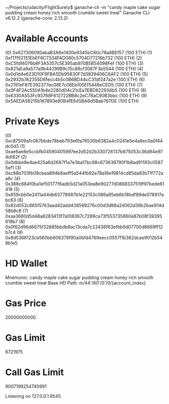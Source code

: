 ~/Projects/udacity/FlightSurety$ ganache-cli -m "candy maple cake sugar pudding cream honey rich smooth crumble sweet treat"
Ganache CLI v6.12.2 (ganache-core: 2.13.2)

Available Accounts
==================
(0) 0x627306090abaB3A6e1400e9345bC60c78a8BEf57 (100 ETH)
(1) 0xf17f52151EbEF6C7334FAD080c5704D77216b732 (100 ETH)
(2) 0xC5fdf4076b8F3A5357c5E395ab970B5B54098Fef (100 ETH)
(3) 0x821aEa9a577a9b44299B9c15c88cf3087F3b5544 (100 ETH)
(4) 0x0d1d4e623D10F9FBA5Db95830F7d3839406C6AF2 (100 ETH)
(5) 0x2932b7A2355D6fecc4b5c0B6BD44cC31df247a2e (100 ETH)
(6) 0x2191eF87E392377ec08E7c08Eb105Ef5448eCED5 (100 ETH)
(7) 0x0F4F2Ac550A1b4e2280d04c21cEa7EBD822934b5 (100 ETH)
(8) 0x6330A553Fc93768F612722BB8c2eC78aC90B3bbc (100 ETH)
(9) 0x5AEDA56215b167893e80B4fE645BA6d5Bab767DE (100 ETH)

Private Keys
==================
(0) 0xc87509a1c067bbde78beb793e6fa76530b6382a4c0241e5e4a9ec0a0f44dc0d3
(1) 0xae6ae8e5ccbfb04590405997ee2d52d2b330726137b875053c36d94e974d162f
(2) 0x0dbbe8e4ae425a6d2687f1a7e3ba17bc98c673636790f1b8ad91193c05875ef1
(3) 0xc88b703fb08cbea894b6aeff5a544fb92e78a18e19814cd85da83b71f772aa6c
(4) 0x388c684f0ba1ef5017716adb5d21a053ea8e90277d0868337519f97bede61418
(5) 0x659cbb0e2411a44db63778987b1e22153c086a95eb6b18bdf89de078917abc63
(6) 0x82d052c865f5763aad42add438569276c00d3d88a2d062d36b2bae914d58b8c8
(7) 0xaa3680d5d48a8283413f7a108367c7299ca73f553735860a87b08f39395618b7
(8) 0x0f62d96d6675f32685bbdb8ac13cda7c23436f63efbb9d07700d8669ff12b7c4
(9) 0x8d5366123cb560bb606379f90a0bfd4769eecc0557f1b362dcae9012b548b1e5

HD Wallet
==================
Mnemonic:      candy maple cake sugar pudding cream honey rich smooth crumble sweet treat
Base HD Path:  m/44'/60'/0'/0/{account_index}

Gas Price
==================
20000000000

Gas Limit
==================
6721975

Call Gas Limit
==================
9007199254740991

Listening on 127.0.0.1:8545
